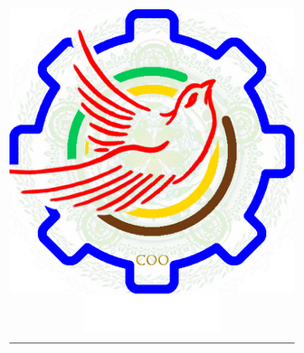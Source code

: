 <div align="center">
    <img src="docs/coo.jpg" alt="logo"><br/>
    <img width="240" src="docs/coo.svg" alt="title">

----

</div>
